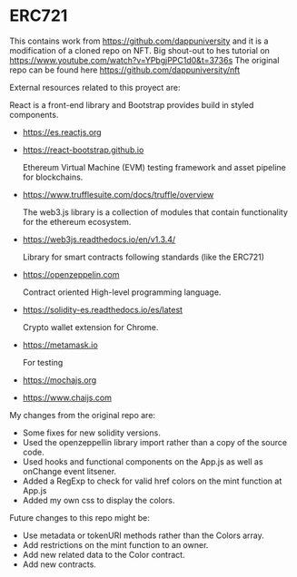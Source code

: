 # ERC721

This contains work from https://github.com/dappuniversity and it is a modification of a cloned repo on NFT.
Big shout-out to hes tutorial on https://www.youtube.com/watch?v=YPbgjPPC1d0&t=3736s
The original repo can be found here https://github.com/dappuniversity/nft

External resources related to this proyect are:

  React is a front-end library and Bootstrap provides build in styled components.
- https://es.reactjs.org
- https://react-bootstrap.github.io

  Ethereum Virtual Machine (EVM) testing framework and asset pipeline for blockchains.
- https://www.trufflesuite.com/docs/truffle/overview

  The web3.js library is a collection of modules that contain functionality for the ethereum ecosystem.
- https://web3js.readthedocs.io/en/v1.3.4/

  Library for smart contracts following standards (like the ERC721)
- https://openzeppelin.com

  Contract oriented High-level programming language.
- https://solidity-es.readthedocs.io/es/latest

  Crypto wallet extension for Chrome.
- https://metamask.io

  For testing
- https://mochajs.org
- https://www.chaijs.com

My changes from the original repo are:

- Some fixes for new solidity versions.
- Used the openzeppellin library import rather than a copy of the source code.
- Used hooks and functional components on the App.js as well as onChange event litsener.
- Added a RegExp to check for valid href colors on the mint function at App.js
- Added my own css to display the colors.

Future changes to this repo might be:

- Use metadata or tokenURI methods rather than the Colors array.
- Add restrictions on the mint function to an owner.
- Add new related data to the Color contract.
- Add new contracts.

